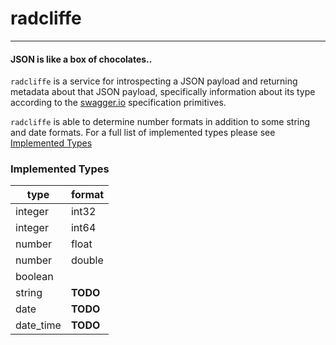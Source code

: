 # radcliffe
---

#### JSON is like a box of chocolates..

`radcliffe` is a service for introspecting a JSON payload and returning metadata about that JSON payload, specifically information about its type according to the [swagger.io](http://swagger.io/specification/) specification primitives.

`radcliffe` is able to determine number formats in addition to some string and date formats. For a full list of implemented types please see [Implemented Types](#implemented-types)

### Implemented Types ###
| type | format |
| --- | --- |
| integer | int32 |
| integer | int64 |
| number | float |
| number | double |
| boolean | |
| string | __TODO__ |
| date | __TODO__ |
| date_time | __TODO__ |
